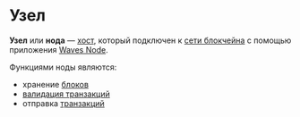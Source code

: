# Узел

**Узел** или **нода** — [хост](https://ru.wikipedia.org/wiki/Хост), который подключен к [сети блокчейна](/blockchain/blockchain-network.md) с помощью приложения [Waves Node](https://github.com/wavesplatform/Waves).

Функциями ноды являются:

* хранение [блоков](/blockchain/block.md)
* [валидация транзакций](/blockchain/transaction/transaction-validation.md)
* отправка [транзакций](/blockchain/transaction.md)
